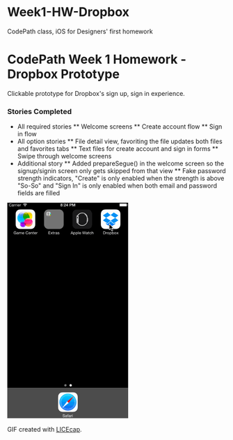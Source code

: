 # Week1-HW-Dropbox
CodePath class, iOS for Designers' first homework

CodePath Week 1 Homework - Dropbox Prototype
============================================

Clickable prototype for Dropbox's sign up, sign in experience.


### Stories Completed
* All required stories
** Welcome screens
** Create account flow
** Sign in flow
* All option stories 
** File detail view, favoriting the file updates both files and favorites tabs
** Text files for create account and sign in forms
** Swipe through welcome screens
* Additional story
** Added prepareSegue() in the welcome screen so the signup/signin screen only gets skipped from that view
** Fake password strength indicators, "Create" is only enabled when the strength is above "So-So" and "Sign In" is only enabled when both email and password fields are filled


![Video Walkthrough](Walkthrough.gif)

GIF created with [LICEcap](http://licecap.en.softonic.com/ "Download LICEcap").
